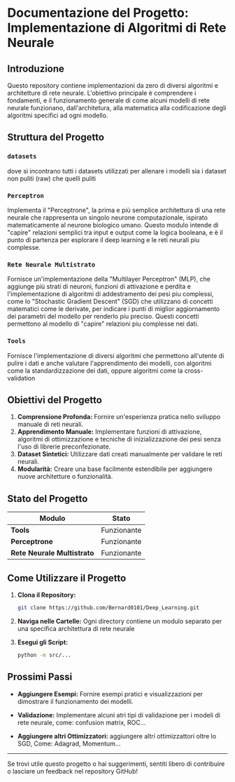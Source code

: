 # Documentazione del Progetto: Implementazione di Algoritmi di Rete Neurale

## Introduzione

Questo repository contiene implementazioni da zero di diversi algoritmi e architetture di rete neurale. L'obiettivo principale è comprendere i fondamenti, e il funzionamento generale di come alcuni modelli di rete neurale funzionano, dall'architetura, alla matematica alla codificazione degli algoritmi specifici ad ogni modello.

## Struttura del Progetto

### **`datasets`**

dove si incontrano tutti i datasets utilizzati per allenare i modelli sia i dataset non puliti (raw) che quelli puliti

### **`Perceptron`**

Implementa il "Perceptrone", la prima e più semplice architettura di una rete neurale che rappresenta un singolo neurone computazionale, ispirato matematicamente al neurone biologico umano. Questo modulo intende di "capire" relazioni semplici tra input e output come la logica booleana, e è il punto di partenza per esplorare il deep learning e le reti neurali piu complesse.

### **`Rete Neurale Multistrato`**

Fornisce un'implementazione della "Multilayer Perceptron" (MLP), che aggiunge più strati di neuroni, funzioni di attivazione e perdita e l'implementazione di algoritmi di addestramento dei pesi piu complessi, come lo "Stochastic Gradient Descent" (SGD) che utilizzano di concetti matematici come le derivate, per indicare i punti di miglior aggiornamento dei parametri del modello per renderlo piu preciso. Questi concetti permettono al modello di "capire" relazioni piu complesse nei dati. 

### **`Tools`**

Fornisce l'implementazione di diversi algoritmi che permettono all'utente di pulire i dati e anche valutare l'apprendimento dei modelli, con algoritmi come la standardizzazione dei dati, oppure algoritmi come la cross-validation

## Obiettivi del Progetto

1. **Comprensione Profonda:** Fornire un'esperienza pratica nello sviluppo manuale di reti neurali.
2. **Apprendimento Manuale:** Implementare funzioni di attivazione, algoritmi di ottimizzazione e tecniche di inizializzazione dei pesi senza l'uso di librerie preconfezionate.
3. **Dataset Sintetici:** Utilizzare dati creati manualmente per validare le reti neurali.
4. **Modularità:** Creare una base facilmente estendibile per aggiungere nuove architetture o funzionalità.

## Stato del Progetto

| Modulo                          | Stato       |
| ------------------------------- | ----------- |
| **Tools**                       | Funzionante |
| **Perceptrone**                 | Funzionante |
| **Rete Neurale Multistrato**    | Funzionante |


## Come Utilizzare il Progetto

1. **Clona il Repository:**

   ```bash
   git clone https://github.com/Bernard0101/Deep_Learning.git
   ```

2. **Naviga nelle Cartelle:** Ogni directory contiene un modulo separato per una specifica architettura di rete neurale

3. **Esegui gli Script:**
   ```bash
   python -m src/...
   ```

## Prossimi Passi


- **Aggiungere Esempi:** Fornire esempi pratici e visualizzazioni per dimostrare il funzionamento dei modelli.

- **Validazione:** Implementare alcuni atri tipi di validazione per i modeli di rete neurale, come: confusion matrix, ROC...

- **Aggiungere altri Ottimizzatori:** aggiungere altri ottimizzattori oltre lo SGD, Come: Adagrad, Momentum...

---

Se trovi utile questo progetto o hai suggerimenti, sentiti libero di contribuire o lasciare un feedback nel repository GitHub!


